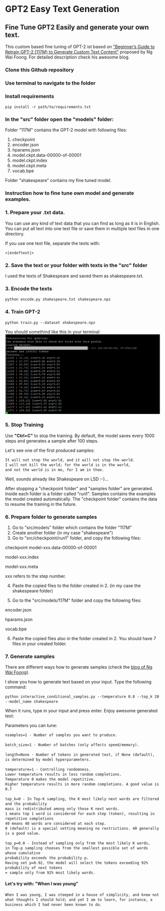 # GPT2 Easy Text Generation

## Fine Tune GPT2 Easily and generate your own text.

This custom based fine tuning of GPT-2 ist based on ["Beginner’s Guide to Retrain GPT-2 (117M) to Generate Custom Text Content"](https://medium.com/@ngwaifoong92/beginners-guide-to-retrain-gpt-2-117m-to-generate-custom-text-content-8bb5363d8b7f) proposed by Ng Wai Foong. For detailed description check his awesome blog. 

### Clone this Github repository

### Use terminal to navigate to the folder

### Install requirements

```
pip install -r path/to/requirements.txt
```

### In the "src" folder open the "models" folder:

Folder "117M" contains the GPT-2 model with following files: 

1. checkpoint
2. encoder.json
3. hparams.json
4. model.ckpt.data-00000-of-00001
5. model.ckpt.index
6. model.ckpt.meta
7. vocab.bpe

Folder "shakespeare" contains my fine tuned model.

### Instruction how to fine tune own model and generate examples.

### 1. Prepare your .txt data.

You can use any kind of text data that you can find as long as it is in English. 
You can put all text into one text file or save them in multiple text files in one directory. 

If you use one text file, separate the texts with: 

```
<|endoftext|>
```
### 2. Save the text or your folder with texts in the "src" folder 

I used the texts of Shakespeare and saved them as shakespeare.txt.

### 3. Encode the texts

```
python encode.py shakespeare.txt shakespeare.npz
```

### 4. Train GPT-2

```
python train.py --dataset shakespeare.npz 
```
You should somethind like this in your terminal:
![alt text](training.PNG "Training Process")

### 5. Stop Training

Use __"Ctrl+C"__ to stop the training.
By default, the model saves every 1000 steps and generates a sample after 100 steps. 

Let's see one of the first produced samples:

```
It will not stop the world, and it will not stop the world. 
I will not kill the world; for the world is in the world,
and not the world is in me, for I am in thee.
```
Well, sounds already like Shakespeare on LSD :-)...

After stopping a "checkpoint folder" and "samples folder" are generated. 
Inside each folder is a folder called "run1". 
Samples contains the examples the model created automatically. 
The "checkpoint folder" contains the data to resume the training in the future. 

### 6. Prepare folder to generate samples 

1. Go to "src/models" folder which contains the folder "117M"
2. Create another folder (in my case "shakespeare") 
3. Go to "src/checkpoint/run1" folder, and copy the following files:

checkpoint
model-xxx.data-00000-of-00001

model-xxx.index

model-xxx.meta

xxx refers to the step number. 

4. Paste the copied files to the folder created in 2. (in my case the shakespeare folder)

5. Go to the "src/models/117M" folder and copy the following files:

encoder.json

hparams.json

vocab.bpe

6. Paste the copied files also in the folder created in 2. You should have 7 files in your created folder. 

### 7. Generate samples

There are different ways how to generate samples (check the [blog of Ng Wai Foong](https://medium.com/@ngwaifoong92/beginners-guide-to-retrain-gpt-2-117m-to-generate-custom-text-content-8bb5363d8b7f)).

I show you how to generate text based on your input. 
Type the following command:

```
python interactive_conditional_samples.py --temperature 0.8 --top_k 20 --model_name shakespeare
```
When it runs, type in your input and press enter. Enjoy awesome generated text:

Parameters you can tune:

```
nsamples=1 - Number of samples you want to produce.

batch_size=1 - Number of batches (only affects speed/memory).

length=None - Number of tokens in generated text, if None (default), 
is determined by model hyperparameters.

temperature=1 - Controlling randomness. 
Lower temperature results in less random completions. 
Temperature 0 makes the model repetitive. 
Higher temperature results in more random completions. A good value is 0.7

top_k=0 - In Top-K sampling, the K most likely next words are filtered and the probability 
mass is redistributed among only those K next words. 
1 means top 1 word is considered for each step (token), resulting in repetitive completions
40 means 40 words are considered at each step. 
0 (default) is a special setting meaning no restrictions. 40 generally is a good value.

top_p=0.0 - Instead of sampling only from the most likely K words, 
in Top-p sampling chooses from the smallest possible set of words whose cumulative 
probability exceeds the probability p. 
Having set p=0.92, the model will select the tokens exceeding 92% probability of next tokens 
= sample only from 92% most likely words.  
```

#### Let's try with: "When I was young" 
```
When I was young, I was steeped in a house of simplicity, and knew not what thoughts I should hold; and yet I am to learn, for instance, a business which I had never been known to do.
```
